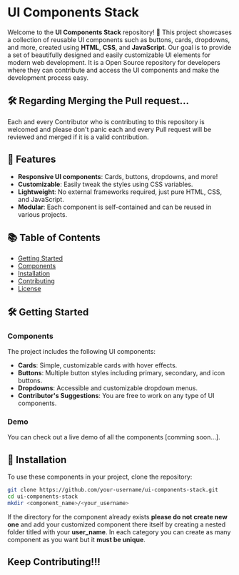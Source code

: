 # UI Components Stack

Welcome to the **UI Components Stack** repository! 🎨 This project showcases a collection of reusable UI components such as buttons, cards, dropdowns, and more, created using **HTML**, **CSS**, and **JavaScript**. Our goal is to provide a set of beautifully designed and easily customizable UI elements for modern web development. It is a Open Source repository for developers where they can contribute and access the UI components and make the development process easy.

## 🛠️  Regarding Merging the Pull request...
Each and every Contributor who is contributing to this repository is welcomed and please don't panic each and every Pull request will be reviewed and merged if it is a valid contribution.

## 🚀 Features
- **Responsive UI components**: Cards, buttons, dropdowns, and more!
- **Customizable**: Easily tweak the styles using CSS variables.
- **Lightweight**: No external frameworks required, just pure HTML, CSS, and JavaScript.
- **Modular**: Each component is self-contained and can be reused in various projects.

## 📚 Table of Contents
- [Getting Started](#getting-started)
- [Components](#components)
- [Installation](#installation)
- [Contributing](#contributing)
- [License](#license)

## 🛠️ Getting Started

### Components
The project includes the following UI components:
- **Cards**: Simple, customizable cards with hover effects.
- **Buttons**: Multiple button styles including primary, secondary, and icon buttons.
- **Dropdowns**: Accessible and customizable dropdown menus.
- **Contributor's Suggestions**: You are free to work on any type of UI components.

### Demo
You can check out a live demo of all the components [comming soon...].

## 🔧 Installation

To use these components in your project, clone the repository:

```bash
git clone https://github.com/your-username/ui-components-stack.git
cd ui-components-stack
mkdir <component_name>/<your_username>
```
If the directory for the component already exists **please do not create new one** and add your customized component there itself by creating a nested folder titled with your **user_name**.
In each category you can create as many component as you want but it **must be unique**.

 ## Keep Contributing!!!
